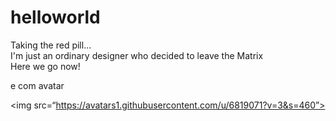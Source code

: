 # helloworld
Taking the red pill... <br />
I'm just an ordinary designer who decided to leave the Matrix <br />
Here we go now!

e com avatar

<img src=“https://avatars1.githubusercontent.com/u/6819071?v=3&s=460”>
